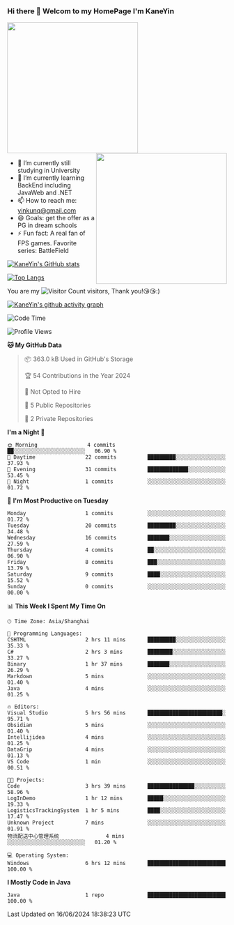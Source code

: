### Hi there 👋 Welcom to my HomePage I'm KaneYin

<img src="https://user-images.githubusercontent.com/74038190/226190894-18e959ba-d458-4a94-ac44-790190f2a947.gif" align="center" width="300">
<img src="https://user-images.githubusercontent.com/74038190/212749447-bfb7e725-6987-49d9-ae85-2015e3e7cc41.gif" align="right" width="300">

- 🔭 I’m currently still studying in University
- 🌱 I’m currently learning BackEnd including JavaWeb and .NET
- 📫 How to reach me: yinkunq@gmail.com
- 😄 Goals: get the offer as a PG in dream schools
- ⚡ Fun fact: A real fan of FPS games. Favorite series: BattleField

[![KaneYin's GitHub stats](https://github-readme-stats.vercel.app/api?username=KaneYin&show_icon=true&anuraghazra)](https://github.com/anuraghazra/github-readme-stats)

[![Top Langs](https://github-readme-stats.vercel.app/api/top-langs/?username=KaneYin&layout=compact)](https://github.com/anuraghazra/github-readme-stats)

You are my ![Visitor Count](https://profile-counter.glitch.me/KaneYin/count.svg) visitors, Thank you!😘😘:)

[![KaneYin's github activity graph](https://github-readme-activity-graph.vercel.app/graph?username=KaneYin&bg_color=white&color=black)](https://github.com/KaneYin/github-readme-activity-graph)

<!--START_SECTION:waka-->
![Code Time](http://img.shields.io/badge/Code%20Time-29%20hrs%2021%20mins-blue)

![Profile Views](http://img.shields.io/badge/Profile%20Views-0-blue)

**🐱 My GitHub Data** 

> 📦 363.0 kB Used in GitHub's Storage 
 > 
> 🏆 54 Contributions in the Year 2024
 > 
> 🚫 Not Opted to Hire
 > 
> 📜 5 Public Repositories 
 > 
> 🔑 2 Private Repositories 
 > 
**I'm a Night 🦉** 

```text
🌞 Morning                4 commits           ██░░░░░░░░░░░░░░░░░░░░░░░   06.90 % 
🌆 Daytime                22 commits          █████████░░░░░░░░░░░░░░░░   37.93 % 
🌃 Evening                31 commits          █████████████░░░░░░░░░░░░   53.45 % 
🌙 Night                  1 commits           ░░░░░░░░░░░░░░░░░░░░░░░░░   01.72 % 
```
📅 **I'm Most Productive on Tuesday** 

```text
Monday                   1 commits           ░░░░░░░░░░░░░░░░░░░░░░░░░   01.72 % 
Tuesday                  20 commits          █████████░░░░░░░░░░░░░░░░   34.48 % 
Wednesday                16 commits          ███████░░░░░░░░░░░░░░░░░░   27.59 % 
Thursday                 4 commits           ██░░░░░░░░░░░░░░░░░░░░░░░   06.90 % 
Friday                   8 commits           ███░░░░░░░░░░░░░░░░░░░░░░   13.79 % 
Saturday                 9 commits           ████░░░░░░░░░░░░░░░░░░░░░   15.52 % 
Sunday                   0 commits           ░░░░░░░░░░░░░░░░░░░░░░░░░   00.00 % 
```


📊 **This Week I Spent My Time On** 

```text
🕑︎ Time Zone: Asia/Shanghai

💬 Programming Languages: 
CSHTML                   2 hrs 11 mins       █████████░░░░░░░░░░░░░░░░   35.33 % 
C#                       2 hrs 3 mins        ████████░░░░░░░░░░░░░░░░░   33.27 % 
Binary                   1 hr 37 mins        ███████░░░░░░░░░░░░░░░░░░   26.29 % 
Markdown                 5 mins              ░░░░░░░░░░░░░░░░░░░░░░░░░   01.40 % 
Java                     4 mins              ░░░░░░░░░░░░░░░░░░░░░░░░░   01.25 % 

🔥 Editors: 
Visual Studio            5 hrs 56 mins       ████████████████████████░   95.71 % 
Obsidian                 5 mins              ░░░░░░░░░░░░░░░░░░░░░░░░░   01.40 % 
Intellijidea             4 mins              ░░░░░░░░░░░░░░░░░░░░░░░░░   01.25 % 
DataGrip                 4 mins              ░░░░░░░░░░░░░░░░░░░░░░░░░   01.13 % 
VS Code                  1 min               ░░░░░░░░░░░░░░░░░░░░░░░░░   00.51 % 

🐱‍💻 Projects: 
Code                     3 hrs 39 mins       ███████████████░░░░░░░░░░   58.96 % 
LogInDemo                1 hr 12 mins        █████░░░░░░░░░░░░░░░░░░░░   19.33 % 
LogisticsTrackingSystem  1 hr 5 mins         ████░░░░░░░░░░░░░░░░░░░░░   17.47 % 
Unknown Project          7 mins              ░░░░░░░░░░░░░░░░░░░░░░░░░   01.91 % 
物流配送中心管理系统               4 mins              ░░░░░░░░░░░░░░░░░░░░░░░░░   01.20 % 

💻 Operating System: 
Windows                  6 hrs 12 mins       █████████████████████████   100.00 % 
```

**I Mostly Code in Java** 

```text
Java                     1 repo              █████████████████████████   100.00 % 
```




 Last Updated on 16/06/2024 18:38:23 UTC
<!--END_SECTION:waka-->

